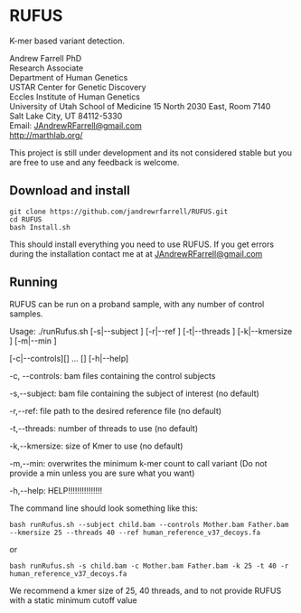 RUFUS
=====

K-mer based variant detection. 

Andrew Farrell PhD               
Research Associate          
Department of Human Genetics              
USTAR Center for Genetic Discovery   
Eccles Institute of Human Genetics   
University of Utah School of Medicine​
15 North 2030 East, Room 7140         
Salt Lake City, UT 84112-5330        
Email: JAndrewRFarrell@gmail.com         
http://marthlab.org/

This project is still under development and its not considered stable but you are free to use and any feedback is welcome. 

## Download and install
```
git clone https://github.com/jandrewrfarrell/RUFUS.git   
cd RUFUS
bash Install.sh
```
This should install everything you need to use RUFUS.  If you get errors during the installation contact me at at JAndrewRFarrell@gmail.com

## Running 

RUFUS can be run on a proband sample, with any number of control samples.

Usage: 
./runRufus.sh [-s|--subject <arg>] [-r|--ref <arg>] [-t|--threads <arg>] [-k|--kmersize <arg>] [-m|--min <arg>] 
 
[-c|--controls][<controls-1>] ... [<controls-n>] [-h|--help]
 
 
-c, --controls: bam files containing the control subjects

-s,--subject: bam file containing the subject of interest (no default)

-r,--ref: file path to the desired reference file (no default)

-t,--threads: number of threads to use (no default)

-k,--kmersize: size of Kmer to use (no default)

-m,--min: overwrites the minimum k-mer count to call variant (Do not provide a min unless you are sure what you want)

-h,--help: HELP!!!!!!!!!!!!!!!
 


The command line should look something like this:

```
bash runRufus.sh --subject child.bam --controls Mother.bam Father.bam  --kmersize 25 --threads 40 --ref human_reference_v37_decoys.fa
```

or 

```
bash runRufus.sh -s child.bam -c Mother.bam Father.bam -k 25 -t 40 -r human_reference_v37_decoys.fa
```

We recommend a kmer size of 25, 40 threads, and to not provide RUFUS with a static minimum cutoff value





